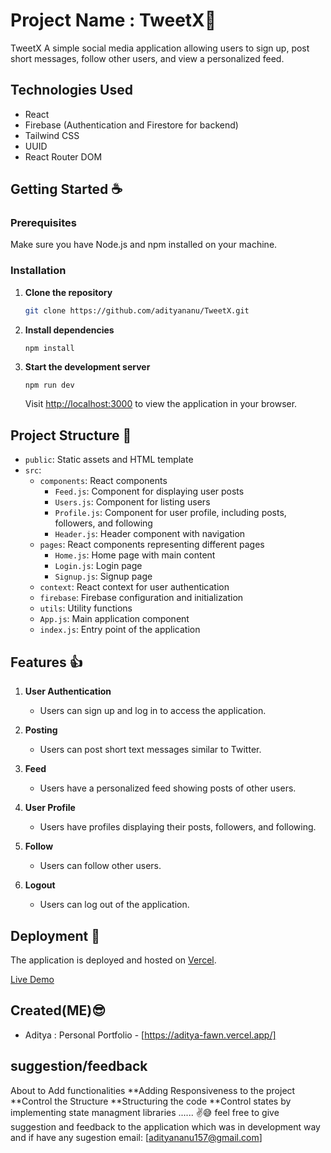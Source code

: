 # Project Name : TweetX🤳

TweetX A simple social media application allowing users to sign up, post short messages, follow other users, and view a personalized feed.

## Technologies Used

- React
- Firebase (Authentication and Firestore for backend)
- Tailwind CSS
- UUID
- React Router DOM

## Getting Started ☕

### Prerequisites

Make sure you have Node.js and npm installed on your machine.

### Installation

1. **Clone the repository**

    ```bash
    git clone https://github.com/adityananu/TweetX.git
    ```

2. **Install dependencies**

    ```cd tweetx
    npm install
    ```

3. **Start the development server**

    ```bash
    npm run dev
    ```

    Visit [http://localhost:3000](http://localhost:3000) to view the application in your browser.

## Project Structure 📄

- `public`: Static assets and HTML template
- `src`:
  - `components`: React components
    - `Feed.js`: Component for displaying user posts
    - `Users.js`: Component for listing users
    - `Profile.js`: Component for user profile, including posts, followers, and following
    - `Header.js`: Header component with navigation
  - `pages`: React components representing different pages
    - `Home.js`: Home page with main content
    - `Login.js`: Login page
    - `Signup.js`: Signup page
  - `context`: React context for user authentication
  - `firebase`: Firebase configuration and initialization
  - `utils`: Utility functions
  - `App.js`: Main application component
  - `index.js`: Entry point of the application

## Features 👍

1. **User Authentication**
   - Users can sign up and log in to access the application.

2. **Posting**
   - Users can post short text messages similar to Twitter.

3. **Feed**
   - Users have a personalized feed showing posts of other users.

4. **User Profile**
   - Users have profiles displaying their posts, followers, and following.

5. **Follow**
   - Users can follow other users.

6. **Logout**
   - Users can log out of the application.

## Deployment 🎉

The application is deployed and hosted on [Vercel](https://vercel.com/).

[Live Demo](https://tweetx-assign.vercel.app/)

## Created(ME)😎

- Aditya : Personal Portfolio - [https://aditya-fawn.vercel.app/]

## suggestion/feedback
About to Add functionalities
**Adding Responsiveness to the project
**Control the Structure
**Structuring the code 
**Control states by implementing state managment libraries
...... ✌😅
feel free to give suggestion and feedback to the application which was in development way and if have any sugestion email: [adityananu157@gmail.com]
